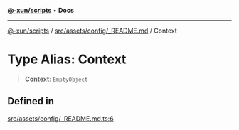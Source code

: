 [**@-xun/scripts**](../../../../../README.md) • **Docs**

***

[@-xun/scripts](../../../../../README.md) / [src/assets/config/\_README.md](../README.md) / Context

# Type Alias: Context

> **Context**: `EmptyObject`

## Defined in

[src/assets/config/\_README.md.ts:6](https://github.com/Xunnamius/xscripts/blob/fc291d92ca0fdd07ba7e5cb19471e1a974cabac7/src/assets/config/_README.md.ts#L6)
